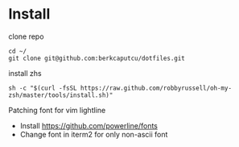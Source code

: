 # Install
clone repo
```
cd ~/
git clone git@github.com:berkcaputcu/dotfiles.git
```
install zhs
```
sh -c "$(curl -fsSL https://raw.github.com/robbyrussell/oh-my-zsh/master/tools/install.sh)"
```

Patching font for vim lightline
- Install https://github.com/powerline/fonts
- Change font in iterm2 for only non-ascii font
